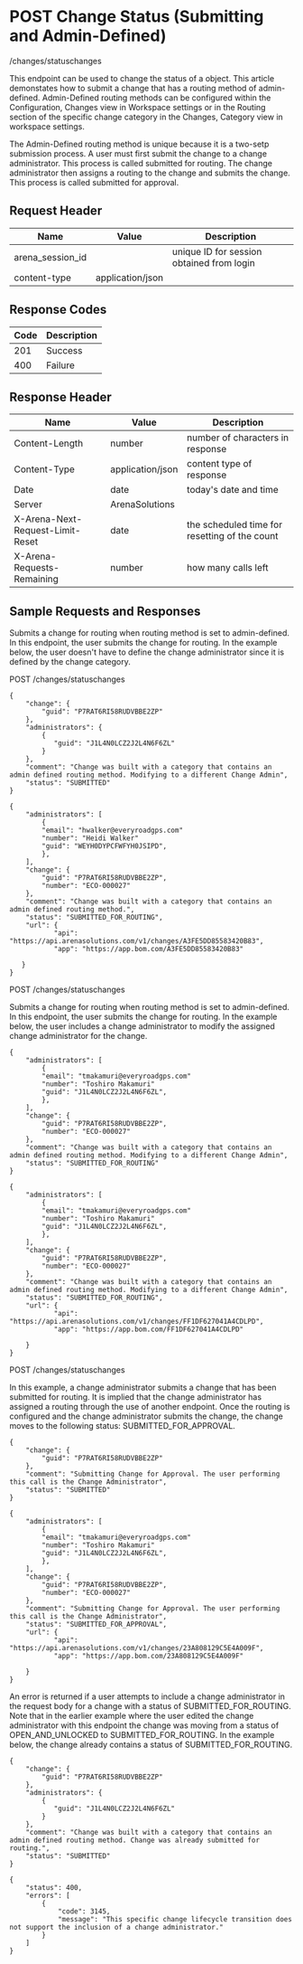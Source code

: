 # POST Change Status (Submitting and Admin-Defined)


/changes/statuschanges

This endpoint can be used  to change the status of a  object. This article demonstates how to submit a change that has a routing method of admin\-defined. Admin\-Defined routing methods can be configured within the Configuration, Changes view in Workspace settings or in the Routing section of the specific change category in the Changes, Category view in workspace settings.

The Admin\-Defined routing method is unique because it is a two\-setp submission process. A user must first submit the change to a change administrator. This process is called submitted for routing. The change administrator then assigns a routing to the change and submits the change. This process is called submitted for approval.

## Request Header

| Name<br> | Value<br> | Description<br> |
|  --- |  --- |  --- | 
| arena_session_id<br> |   | unique ID for session obtained from login<br> |
| content\-type<br> | application/json<br> |   |

## Response Codes

| Code<br> | Description<br> |
|  --- |  --- | 
| 201<br> | Success<br> |
| 400<br> | Failure<br> |

## Response Header

| Name<br> | Value<br> | Description<br> |
|  --- |  --- |  --- | 
| Content\-Length<br> | number<br> | number of characters in response<br> |
| Content\-Type<br> | application/json<br> | content type of response<br> |
| Date<br> | date<br> | today's date and time<br> |
| Server<br> | ArenaSolutions<br> |   |
| X\-Arena\-Next\-Request\-Limit\-Reset<br> | date<br> | the scheduled time for resetting of the count<br> |
| X\-Arena\-Requests\-Remaining<br> | number<br> | how many calls left<br> |

## Sample Requests and Responses
Submits a change for routing when routing method is set to admin\-defined. In this endpoint, the user submits the change for routing. In the example below, the user doesn't have to define the change administrator since it is defined by the change category.



POST /changes/statuschanges



```
{
    "change": {
        "guid": "P7RAT6RI58RUDVBBE2ZP"
    },
    "administrators": {
        {
           "guid": "J1L4N0LCZ2J2L4N6F6ZL"
        }
    },
    "comment": "Change was built with a category that contains an admin defined routing method. Modifying to a different Change Admin",
    "status": "SUBMITTED"
}
```


```
{
    "administrators": [
        {
        "email": "hwalker@everyroadgps.com"
        "number": "Heidi Walker"
        "guid": "WEYH0DYPCFWFYH0JSIPD",
        },
    ],    
    "change": {
        "guid": "P7RAT6RI58RUDVBBE2ZP",
        "number": "ECO-000027"
    },
    "comment": "Change was built with a category that contains an admin defined routing method.",
    "status": "SUBMITTED_FOR_ROUTING",
    "url": {
           "api": "https://api.arenasolutions.com/v1/changes/A3FE5DD85583420B83",
           "app": "https://app.bom.com/A3FE5DD85583420B83"

   }
}
```


POST /changes/statuschanges

Submits a change for routing when routing method is set to admin\-defined. In this endpoint, the user submits the change for routing. In the example below, the user includes a change administrator to modify the assigned change administrator for the change.



```
{
    "administrators": [
        {
        "email": "tmakamuri@everyroadgps.com"
        "number": "Toshiro Makamuri"
        "guid": "J1L4N0LCZ2J2L4N6F6ZL",
        },
    ],    
    "change": {
        "guid": "P7RAT6RI58RUDVBBE2ZP",
        "number": "ECO-000027"
    },
    "comment": "Change was built with a category that contains an admin defined routing method. Modifying to a different Change Admin",
    "status": "SUBMITTED_FOR_ROUTING"
}
```


```
{
    "administrators": [
        {
        "email": "tmakamuri@everyroadgps.com"
        "number": "Toshiro Makamuri"
        "guid": "J1L4N0LCZ2J2L4N6F6ZL",
        },
    ],    
    "change": {
        "guid": "P7RAT6RI58RUDVBBE2ZP",
        "number": "ECO-000027"
    },
    "comment": "Change was built with a category that contains an admin defined routing method. Modifying to a different Change Admin",
    "status": "SUBMITTED_FOR_ROUTING",
    "url": {
           "api": "https://api.arenasolutions.com/v1/changes/FF1DF627041A4CDLPD",
           "app": "https://app.bom.com/FF1DF627041A4CDLPD"

    }   
}
```


POST /changes/statuschanges

In this example, a change administrator submits a change that has been submitted for routing. It is implied that the change administrator has assigned a routing through the use of another endpoint. Once the routing is configured and the change administrator submits the change, the change moves to the following status: SUBMITTED_FOR_APPROVAL.



```
{
    "change": {
        "guid": "P7RAT6RI58RUDVBBE2ZP"
    },
    "comment": "Submitting Change for Approval. The user performing this call is the Change Administrator",
    "status": "SUBMITTED"
}
```


```
{
    "administrators": [
        {
        "email": "tmakamuri@everyroadgps.com"
        "number": "Toshiro Makamuri"
        "guid": "J1L4N0LCZ2J2L4N6F6ZL",
        },
    ],    
    "change": {
        "guid": "P7RAT6RI58RUDVBBE2ZP",
        "number": "ECO-000027"
    },
    "comment": "Submitting Change for Approval. The user performing this call is the Change Administrator",
    "status": "SUBMITTED_FOR_APPROVAL",
    "url": {
           "api": "https://api.arenasolutions.com/v1/changes/23A808129C5E4A009F",
           "app": "https://app.bom.com/23A808129C5E4A009F"

    } 
}
```


An error is returned if a user attempts to include a change administrator in the request body for a change with a status of SUBMITTED_FOR_ROUTING. Note that in the earlier example where the user edited the change administrator with this endpoint the change was moving from a status of OPEN_AND_UNLOCKED to SUBMITTED_FOR_ROUTING. In the example below, the change already contains a status of SUBMITTED_FOR_ROUTING.

```
{
    "change": {
        "guid": "P7RAT6RI58RUDVBBE2ZP"
    },
    "administrators": {
        {
           "guid": "J1L4N0LCZ2J2L4N6F6ZL"
        }
    },
    "comment": "Change was built with a category that contains an admin defined routing method. Change was already submitted for routing.",
    "status": "SUBMITTED"
}
```


```
{
    "status": 400,
    "errors": [
        {
            "code": 3145,
            "message": "This specific change lifecycle transition does not support the inclusion of a change administrator."
        }
    ]
}
```
